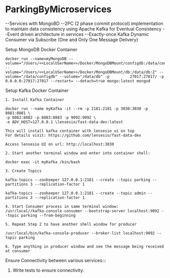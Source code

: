 # ParkingByMicroservices

--Services with MongoBD
--2PC (2 phase commit protocol) implementation to maintain data consistency using Apache Kafka for Eventual Consistency
--Event driven architecture in services
--Exactly-once Kafka Dynamic Consumer via Subscribe (One and Only One Message Delivery)




Setup MongoDB Docker Container

	docker run --name=myMongoDB --volume="/Users/<<LocalUSerName>>/Docker/MongoDBMount/configdb:/data/configdb:Z" --	volume="/Users/<<LocalUSerName>>/Docker/MongoDBMount/db:/data/db:Z" --volume="/data/configdb" --volume="/data/db" -p 	     27017:27017/ -p 0.0.0.0:27017:27017 --restart= --detach=true mongo:latest mongod
	
	
Setup Kafka Docker Container

	1. Install Kafka Container

	docker run --name myKafka -it --rm -p 2181:2181 -p 3030:3030 -p 8081:8081 \
	-p 8082:8082 -p 8083:8083 -p 9092:9092 \
	-e ADV_HOST=127.0.0.1 \lensesio/fast-data-dev:latest
	
	This will install kafka container with lensesio ui on top
	For details visit: https://github.com/lensesio/fast-data-dev

	Access lensesio UI on url: http://localhost:3030
	
	2. Start another terminal window and enter into container shell:
	
	docker exec -it myKafka /bin/bash

	3. Create Topics

	kafka-topics --zookeeper 127.0.0.1:2181 --create --topic parking --partitions 3 --replication-factor 1

	kafka-topics --zookeeper 127.0.0.1:2181 --create --topic admin --partitions 3 --replication-factor 1

	4. Start Consumer process in same terminal window:
	/usr/local//kafka-console-consumer --bootstrap-server localhost:9092 --topic parking --from-beginning
	
	5. Repeat Step 2 to have another shell window for producer

	/usr/local/bin/kafka-console-producer --broker-list localhost:9092 --topic parking
	
	6. Type anything in producer window and see the message being received at consumer


Ensure Connectivity between various services:::
1. Write tests to ensure connectivity.
